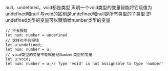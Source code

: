 null，undefined，void都是类型
声明一个void类型的变量智能将它赋值为undefined和null
与void的区别是undefined和null是所有类型的子类型
即undefined类型的变量可以赋值给number类型的变量
```
// 不会报错
let num: number = undefined
// 这样也不会报错
let u:undefined;
let num: number = u;
// void类型的变量不能赋值给Number类型的变量
let u:void;
let num: number = u;// Type 'void' is not assignable to type 'number'
```